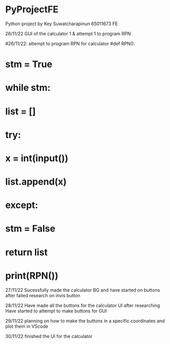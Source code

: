 # PyProjectFE
Python project by Key Suwatcharapinun 65011673 FE

26/11/22
GUI of the calculator 1 & attempt 1 to program RPN

#26/11/22: attempt to program RPN for calculator
#def RPN():
#    stm = True
#    while stm:
#        list = []
#        try:
#            x = int(input())
#            list.append(x)
#        except:
#            stm = False
#        return list
# print(RPN())

27/11/22
Sucessfully made the calculator BG and have started on buttons after failed research on invis button

28/11/22
Have made all the buttons for the calculator UI after researching
Have started to attempt to make buttons for GUI

29/11/22
planning on how to make the buttons in a specific coordinates and plot them in VScode

30/11/22
finished the UI for the calculator

